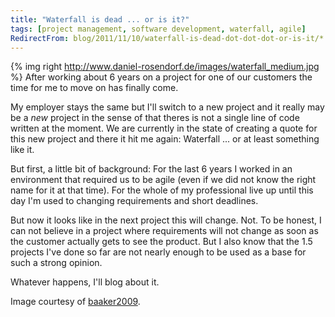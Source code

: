 ```yaml
---
title: "Waterfall is dead ... or is it?"
tags: [project management, software development, waterfall, agile]
RedirectFrom: blog/2011/11/10/waterfall-is-dead-dot-dot-dot-or-is-it/*
---
```


{% img right http://www.daniel-rosendorf.de/images/waterfall_medium.jpg %}
After working about 6 years on a project for one of our customers the time for me to move on has finally come.

My employer stays the same but I'll switch to a new project and it really may be a _new_ project in the sense of that theres is not a single line of code written at the moment.
We are currently in the state of creating a quote for this new project and there it hit me again: Waterfall ... or at least something like it.

But first, a little bit of background: For the last 6 years I worked in an environment that required us to be agile (even if we did not know the right name for it at that time). For the whole of my professional live up until this day I'm used to changing requirements and short deadlines.

But now it looks like in the next project this will change. Not. To be honest, I can not believe in a project where requirements will not change as soon as the customer actually gets to see the product. But I also know that the 1.5 projects I've done so far are not nearly enough to be used as a base for such a strong opinion.

Whatever happens, I'll blog about it.

Image courtesy of [baaker2009](http://www.flickr.com/photos/robbieredball/).
